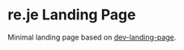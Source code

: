 # re.je Landing Page

Minimal landing page based on [dev-landing-page](https://github.com/flexdinesh/dev-landing-page).
